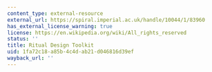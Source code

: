 ```yaml
---
content_type: external-resource
external_url: https://spiral.imperial.ac.uk/handle/10044/1/83960
has_external_license_warning: true
license: https://en.wikipedia.org/wiki/All_rights_reserved
status: ''
title: Ritual Design Toolkit
uid: 1fa72c18-a85b-4c4d-ab21-d046816d39ef
wayback_url: ''
---
```

